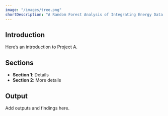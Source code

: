 ```yaml
---
image: "/images/tree.png"
shortDescription: "A Random Forest Analysis of Integrating Energy Data into Economic Forecasting"
---
```


## Introduction

Here’s an introduction to Project A.

## Sections

- **Section 1**: Details
- **Section 2**: More details

## Output

Add outputs and findings here.
